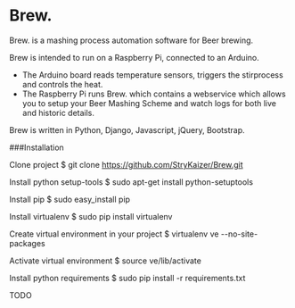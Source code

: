 Brew.
=====

Brew. is a mashing process automation software for Beer brewing.

Brew is intended to run on a Raspberry Pi, connected to an Arduino.

* The Arduino board reads temperature sensors, triggers the stirprocess and controls the heat.
* The Raspberry Pi runs Brew. which contains a webservice which allows you to setup your Beer Mashing Scheme and watch logs for both live and historic details.


Brew is written in Python, Django, Javascript, jQuery, Bootstrap.

###Installation

Clone project
$ git clone https://github.com/StryKaizer/Brew.git

Install python setup-tools
$ sudo apt-get install python-setuptools

Install pip
$ sudo easy_install pip

Install virtualenv
$ sudo pip install virtualenv

Create virtual environment in your project
$ virtualenv ve --no-site-packages

Activate virtual environment
$ source ve/lib/activate

Install python requirements
$ sudo pip install -r requirements.txt

TODO